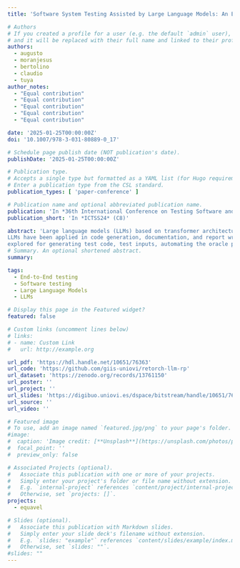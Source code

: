 ```yaml
---
title: 'Software System Testing Assisted by Large Language Models: An Exploratory Study'

# Authors
# If you created a profile for a user (e.g. the default `admin` user), write the username (folder name) here
# and it will be replaced with their full name and linked to their profile.
authors:
  - augusto
  - moranjesus
  - bertolino
  - claudio
  - tuya
author_notes:
  - "Equal contribution"
  - "Equal contribution"
  - "Equal contribution"
  - "Equal contribution"
  - "Equal contribution"

date: '2025-01-25T00:00:00Z'
doi: '10.1007/978-3-031-80889-0_17'

# Schedule page publish date (NOT publication's date).
publishDate: '2025-01-25T00:00:00Z'

# Publication type.
# Accepts a single type but formatted as a YAML list (for Hugo requirements).
# Enter a publication type from the CSL standard.
publication_types: [ 'paper-conference' ]

# Publication name and optional abbreviated publication name.
publication: 'In *36th International Conference on Testing Software and Systems, London, United Kingdom *'
publication_short: 'In *ICTSS24* (C8)'

abstract: 'Large language models (LLMs) based on transformer architecture have revolutionized natural language processing (NLP), demonstrating excellent capabilities in understanding and generating human-like text. In Software Engineering,
LLMs have been applied in code generation, documentation, and report writing tasks, to support the developer and reduce the amount of manual work. In Software Testing, one of the cornerstones of Software Engineering, LLMs have been
explored for generating test code, test inputs, automating the oracle process or generating test scenarios. However, their application to high-level testing stages such as system testing, in which a deep knowledge of the business and the technological stack is needed, remains largely unexplored. This paper presents an exploratory study about how LLMs can support system test development. Given that LLM performance depends on input data quality, the study focuses on how to query general purpose LLMs to first obtain test scenarios and then derive test cases from them. The study evaluates two popular LLMs (GPT-4o and GPT-4o-mini), using as a benchmark a European project demonstrator. The study compares two different prompt strategies and employs well-established prompt patterns, showing promising results as well as room for improvement in the application of LLMs to support system testing.'
# Summary. An optional shortened abstract.
summary:

tags:
  - End-to-End testing
  - Software testing
  - Large Language Models
  - LLMs

# Display this page in the Featured widget?
featured: false

# Custom links (uncomment lines below)
# links:
# - name: Custom Link
#   url: http://example.org

url_pdf: 'https://hdl.handle.net/10651/76363'
url_code: 'https://github.com/giis-uniovi/retorch-llm-rp'
url_dataset: 'https://zenodo.org/records/13761150'
url_poster: ''
url_project: ''
url_slides: 'https://digibuo.uniovi.es/dspace/bitstream/handle/10651/76363/2024_10_ICTSS_Presentation.pdf?sequence=6&isAllowed=y'
url_source: ''
url_video: ''

# Featured image
# To use, add an image named `featured.jpg/png` to your page's folder.
#image:
#  caption: 'Image credit: [**Unsplash**](https://unsplash.com/photos/pLCdAaMFLTE)'
#  focal_point: ''
#  preview_only: false

# Associated Projects (optional).
#   Associate this publication with one or more of your projects.
#   Simply enter your project's folder or file name without extension.
#   E.g. `internal-project` references `content/project/internal-project/index.md`.
#   Otherwise, set `projects: []`.
projects:
  - equavel

# Slides (optional).
#   Associate this publication with Markdown slides.
#   Simply enter your slide deck's filename without extension.
#   E.g. `slides: "example"` references `content/slides/example/index.md`.
#   Otherwise, set `slides: ""`.
#slides: ""
---
```



